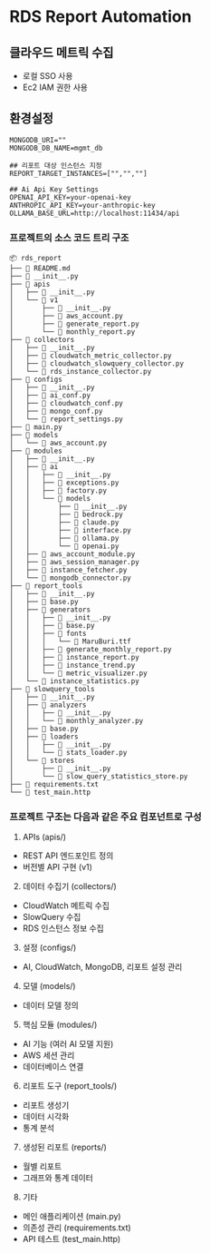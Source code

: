 # RDS Report Automation

## 클라우드 메트릭 수집
- 로컬 SSO 사용
- Ec2 IAM 권한 사용

## 환경설정
```dotenv
MONGODB_URI=""
MONGODB_DB_NAME=mgmt_db

## 리포트 대상 인스턴스 지정
REPORT_TARGET_INSTANCES=["","",""]

## Ai Api Key Settings
OPENAI_API_KEY=your-openai-key
ANTHROPIC_API_KEY=your-anthropic-key
OLLAMA_BASE_URL=http://localhost:11434/api
```

### 프로젝트의 소스 코드 트리 구조
```angular2html
📦 rds_report
├── 📄 README.md
├── 📄 __init__.py
├── 📁 apis
│   ├── 📄 __init__.py
│   └── 📁 v1
│       ├── 📄 __init__.py
│       ├── 📄 aws_account.py
│       ├── 📄 generate_report.py
│       └── 📄 monthly_report.py
├── 📁 collectors
│   ├── 📄 __init__.py
│   ├── 📄 cloudwatch_metric_collector.py
│   ├── 📄 cloudwatch_slowquery_collector.py
│   └── 📄 rds_instance_collector.py
├── 📁 configs
│   ├── 📄 __init__.py
│   ├── 📄 ai_conf.py
│   ├── 📄 cloudwatch_conf.py
│   ├── 📄 mongo_conf.py
│   └── 📄 report_settings.py
├── 📄 main.py
├── 📁 models
│   └── 📄 aws_account.py
├── 📁 modules
│   ├── 📄 __init__.py
│   ├── 📁 ai
│   │   ├── 📄 __init__.py
│   │   ├── 📄 exceptions.py
│   │   ├── 📄 factory.py
│   │   └── 📁 models
│   │       ├── 📄 __init__.py
│   │       ├── 📄 bedrock.py
│   │       ├── 📄 claude.py
│   │       ├── 📄 interface.py
│   │       ├── 📄 ollama.py
│   │       └── 📄 openai.py
│   ├── 📄 aws_account_module.py
│   ├── 📄 aws_session_manager.py
│   ├── 📄 instance_fetcher.py
│   └── 📄 mongodb_connector.py
├── 📁 report_tools
│   ├── 📄 __init__.py
│   ├── 📄 base.py
│   ├── 📁 generators
│   │   ├── 📄 __init__.py
│   │   ├── 📄 base.py
│   │   ├── 📁 fonts
│   │   │   └── 📄 MaruBuri.ttf
│   │   ├── 📄 generate_monthly_report.py
│   │   ├── 📄 instance_report.py
│   │   ├── 📄 instance_trend.py
│   │   └── 📄 metric_visualizer.py
│   └── 📄 instance_statistics.py
├── 📁 slowquery_tools
│   ├── 📄 __init__.py
│   ├── 📁 analyzers
│   │   ├── 📄 __init__.py
│   │   └── 📄 monthly_analyzer.py
│   ├── 📄 base.py
│   ├── 📁 loaders
│   │   ├── 📄 __init__.py
│   │   └── 📄 stats_loader.py
│   └── 📁 stores
│       ├── 📄 __init__.py
│       └── 📄 slow_query_statistics_store.py
├── 📄 requirements.txt
└── 📄 test_main.http
```
### 프로젝트 구조는 다음과 같은 주요 컴포넌트로 구성
1. APIs (apis/)
- REST API 엔드포인트 정의
- 버전별 API 구현 (v1)
2. 데이터 수집기 (collectors/)
- CloudWatch 메트릭 수집
- SlowQuery 수집
- RDS 인스턴스 정보 수집
3. 설정 (configs/)
- AI, CloudWatch, MongoDB, 리포트 설정 관리 
4. 모델 (models/)
- 데이터 모델 정의
5. 핵심 모듈 (modules/)
- AI 기능 (여러 AI 모델 지원)
- AWS 세션 관리
- 데이터베이스 연결
6. 리포트 도구 (report_tools/)
- 리포트 생성기
- 데이터 시각화
- 통계 분석
7. 생성된 리포트 (reports/)
- 월별 리포트
- 그래프와 통계 데이터
8. 기타
- 메인 애플리케이션 (main.py)
- 의존성 관리 (requirements.txt)
- API 테스트 (test_main.http)